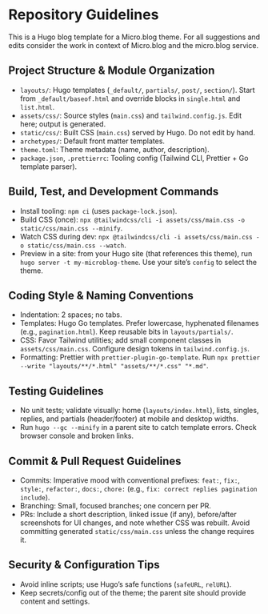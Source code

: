 # Repository Guidelines

This is a Hugo blog template for a Micro.blog theme. For all suggestions and edits consider the work in context of Micro.blog and the micro.blog service.

## Project Structure & Module Organization
- `layouts/`: Hugo templates (`_default/`, `partials/`, `post/`, `section/`). Start from `_default/baseof.html` and override blocks in `single.html` and `list.html`.
- `assets/css/`: Source styles (`main.css`) and `tailwind.config.js`. Edit here; output is generated.
- `static/css/`: Built CSS (`main.css`) served by Hugo. Do not edit by hand.
- `archetypes/`: Default front matter templates.
- `theme.toml`: Theme metadata (name, author, description).
- `package.json`, `.prettierrc`: Tooling config (Tailwind CLI, Prettier + Go template parser).

## Build, Test, and Development Commands
- Install tooling: `npm ci` (uses `package-lock.json`).
- Build CSS (once): `npx @tailwindcss/cli -i assets/css/main.css -o static/css/main.css --minify`.
- Watch CSS during dev: `npx @tailwindcss/cli -i assets/css/main.css -o static/css/main.css --watch`.
- Preview in a site: from your Hugo site (that references this theme), run `hugo server -t my-microblog-theme`. Use your site’s `config` to select the theme.

## Coding Style & Naming Conventions
- Indentation: 2 spaces; no tabs.
- Templates: Hugo Go templates. Prefer lowercase, hyphenated filenames (e.g., `pagination.html`). Keep reusable bits in `layouts/partials/`.
- CSS: Favor Tailwind utilities; add small component classes in `assets/css/main.css`. Configure design tokens in `tailwind.config.js`.
- Formatting: Prettier with `prettier-plugin-go-template`. Run `npx prettier --write "layouts/**/*.html" "assets/**/*.css" "*.md"`.

## Testing Guidelines
- No unit tests; validate visually: home (`layouts/index.html`), lists, singles, replies, and partials (header/footer) at mobile and desktop widths.
- Run `hugo --gc --minify` in a parent site to catch template errors. Check browser console and broken links.

## Commit & Pull Request Guidelines
- Commits: Imperative mood with conventional prefixes: `feat:`, `fix:`, `style:`, `refactor:`, `docs:`, `chore:` (e.g., `fix: correct replies pagination include`).
- Branching: Small, focused branches; one concern per PR.
- PRs: Include a short description, linked issue (if any), before/after screenshots for UI changes, and note whether CSS was rebuilt. Avoid committing generated `static/css/main.css` unless the change requires it.

## Security & Configuration Tips
- Avoid inline scripts; use Hugo’s safe functions (`safeURL`, `relURL`).
- Keep secrets/config out of the theme; the parent site should provide content and settings.
